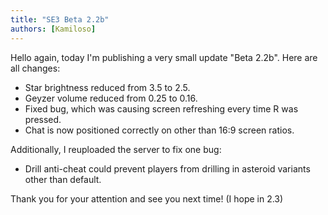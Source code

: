 ```yaml
---
title: "SE3 Beta 2.2b"
authors: [Kamiloso]
---
```


Hello again, today I'm publishing a very small update "Beta 2.2b".
Here are all changes:

- Star brightness reduced from 3.5 to 2.5.
- Geyzer volume reduced from 0.25 to 0.16.
- Fixed bug, which was causing screen refreshing every time R was pressed.
- Chat is now positioned correctly on other than 16:9 screen ratios.

Additionally, I reuploaded the server to fix one bug:

- Drill anti-cheat could prevent players from drilling in asteroid variants other than default.

Thank you for your attention and see you next time! (I hope in 2.3)